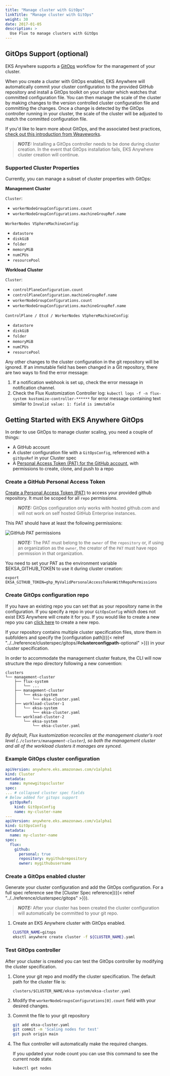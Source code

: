 ```yaml
---
title: "Manage cluster with GitOps"
linkTitle: "Manage cluster with GitOps"
weight: 30
date: 2017-01-05
description: >
  Use Flux to manage clusters with GitOps
---
```


## GitOps Support (optional)

EKS Anywhere supports a [GitOps](https://www.weave.works/technologies/gitops/) workflow for the management of your cluster.

When you create a cluster with GitOps enabled, EKS Anywhere will automatically commit your cluster configuration to the provided GitHub repository and install a GitOps toolkit on your cluster which watches that committed configuration file.
You can then manage the scale of the cluster by making changes to the version controlled cluster configuration file and committing the changes.
Once a change is detected by the GitOps controller running in your cluster, the scale of the cluster will be adjusted to match the committed configuration file.

If you'd like to learn more about GitOps, and the associated best practices, [check out this introduction from Weaveworks](https://www.weave.works/technologies/gitops/).

>**_NOTE:_** Installing a GitOps controller needs to be done during cluster creation.
In the event that GitOps installation fails, EKS Anywhere cluster creation will continue.

### Supported Cluster Properties

Currently, you can manage a subset of cluster properties with GitOps:

**Management Cluster**

`Cluster`:
- `workerNodeGroupConfigurations.count`
- `workerNodeGroupConfigurations.machineGroupRef.name`

`WorkerNodes VSphereMachineConfig`:
- `datastore`
- `diskGiB`
- `folder`
- `memoryMiB`
- `numCPUs`
- `resourcePool`

**Workload Cluster**

`Cluster`:
- `controlPlaneConfiguration.count`
- `controlPlaneConfiguration.machineGroupRef.name`
- `workerNodeGroupConfigurations.count`
- `workerNodeGroupConfigurations.machineGroupRef.name`

`ControlPlane / Etcd / WorkerNodes VSphereMachineConfig`:
- `datastore`
- `diskGiB`
- `folder`
- `memoryMiB`
- `numCPUs`
- `resourcePool`

Any other changes to the cluster configuration in the git repository will be ignored.
If an immutable field has been changed in a Git repository, there are two ways to find the error message:
1. If a notification webhook is set up, check the error message in notification channel.
2. Check the Flux Kustomization Controller log: `kubectl logs -f -n flux-system kustomize-controller-******` for error message containing text similar to `Invalid value: 1: field is immutable`


## Getting Started with EKS Anywhere GitOps

In order to use GitOps to manage cluster scaling, you need a couple of things:

- A GitHub account
- A cluster configuration file with a `GitOpsConfig`, referenced with a `gitOpsRef` in your Cluster spec
- A [Personal Access Token (PAT) for the GitHub account](https://docs.github.com/en/github/authenticating-to-github/keeping-your-account-and-data-secure/creating-a-personal-access-token), with permissions to create, clone, and push to a repo

### Create a GitHub Personal Access Token

[Create a Personal Access Token (PAT)](https://github.com/settings/tokens/new) to access your provided github repository.
It must be scoped for all `repo` permissions.

>**_NOTE:_** GitOps configuration only works with hosted github.com and will not work on self hosted GitHub Enterprise instances.

This PAT should have at least the following permissions:

![GitHub PAT permissions](/images/ss5.png)

>**_NOTE:_** The PAT must belong to the `owner` of the `repository` or, if using an organization as the `owner`, the creator of the `PAT` must have repo permission in that organization.

You need to set your PAT as the environment variable $EKSA_GITHUB_TOKEN to use it during cluster creation:

   ```
   export EKSA_GITHUB_TOKEN=ghp_MyValidPersonalAccessTokenWithRepoPermissions
   ```

### Create GitOps configuration repo

If you have an existing repo you can set that as your repository name in the configuration.
If you specify a repo in your `GitOpsConfig` which does not exist EKS Anywhere will create it for you.
If you would like to create a new repo you can [click here](https://github.new) to create a new repo.

If your repository contains multiple cluster specification files, store them in subfolders and specify the [configuration path]({{< relref "../../reference/clusterspec/gitops/#__clusterconfigpath__-optional" >}}) in your cluster specification.

In order to accommodate the management cluster feature, the CLI will now structure the repo directory following a new convention:

```
clusters
└── management-cluster
    ├── flux-system
    │   └── ...
    ├── management-cluster
    │   └── eksa-system
    │       └── eksa-cluster.yaml
    ├── workload-cluster-1
    │   └── eksa-system
    │       └── eksa-cluster.yaml
    └── workload-cluster-2
        └── eksa-system
            └── eksa-cluster.yaml
```
*By default, Flux kustomization reconciles at the management cluster's root level (`./clusters/management-cluster`), so both the management cluster and all of the workload clusters it manages are synced.*

### Example GitOps cluster configuration

```yaml
apiVersion: anywhere.eks.amazonaws.com/v1alpha1
kind: Cluster
metadata:
  name: mynewgitopscluster
spec:
... # collapsed cluster spec fields
# Below added for gitops support
  gitOpsRef:
    kind: GitOpsConfig
    name: my-cluster-name
---
apiVersion: anywhere.eks.amazonaws.com/v1alpha1
kind: GitOpsConfig
metadata:
  name: my-cluster-name
spec:
  flux:
    github:
      personal: true
      repository: mygithubrepository
      owner: mygithubusername
```

### Create a GitOps enabled cluster

Generate your cluster configuration and add the GitOps configuration.
For a full spec reference see the [Cluster Spec reference]({{< relref "../../reference/clusterspec/gitops" >}}).

>**_NOTE:_** After your cluster has been created the cluster configuration will automatically be committed to your git repo.

1. Create an EKS Anywhere cluster with GitOps enabled.

    ```bash
    CLUSTER_NAME=gitops
    eksctl anywhere create cluster -f ${CLUSTER_NAME}.yaml
    ```

### Test GitOps controller

After your cluster is created you can test the GitOps controller by modifying the cluster specification.

1. Clone your git repo and modify the cluster specification.
   The default path for the cluster file is:

    ```
    clusters/$CLUSTER_NAME/eksa-system/eksa-cluster.yaml
    ```

1. Modify the `workerNodeGroupsConfigurations[0].count` field with your desired changes.

1. Commit the file to your git repository

    ```bash
    git add eksa-cluster.yaml
    git commit -m 'Scaling nodes for test'
    git push origin main
    ```

1. The flux controller will automatically make the required changes.

   If you updated your node count you can use this command to see the current node state.
    ```bash
    kubectl get nodes 
    ```
   
